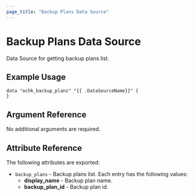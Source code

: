 ```yaml
---
page_title: "Backup Plans Data Source"
---
```


# Backup Plans Data Source

Data Source for getting backup plans list.

## Example Usage

```hcl
data "ochk_backup_plans" "{{ .DataSourceName}}" {
}
```

## Argument Reference

No additional arguments are required.

## Attribute Reference

The following attributes are exported:
* `backup_plans` - Backup plans list. Each entry has the following values:
  * **display_name** - Backup plan name.
  * **backup_plan_id** - Backup plan id.
